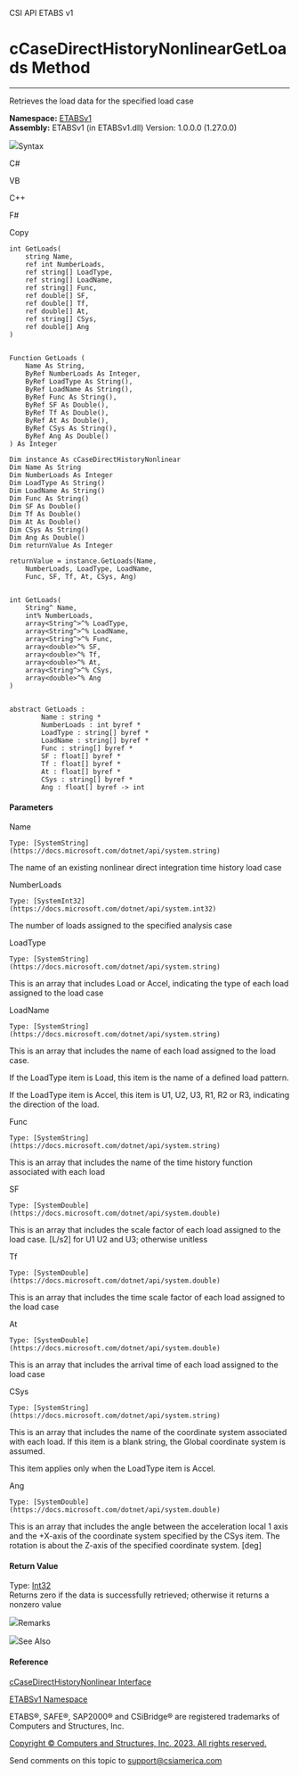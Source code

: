 ﻿

CSI API ETABS v1

# cCaseDirectHistoryNonlinearGetLoads Method  
  
---  
  
Retrieves the load data for the specified load case

**Namespace:** [ETABSv1](2780f1b8-2033-5289-2298-1cdb2a7508d9.htm)  
**Assembly:** ETABSv1 (in ETABSv1.dll) Version: 1.0.0.0 (1.27.0.0)

![](../icons/SectionExpanded.png)Syntax

C#

VB

C++

F#

Copy

    
    
    int GetLoads(
    	string Name,
    	ref int NumberLoads,
    	ref string[] LoadType,
    	ref string[] LoadName,
    	ref string[] Func,
    	ref double[] SF,
    	ref double[] Tf,
    	ref double[] At,
    	ref string[] CSys,
    	ref double[] Ang
    )
    
    
    Function GetLoads ( 
    	Name As String,
    	ByRef NumberLoads As Integer,
    	ByRef LoadType As String(),
    	ByRef LoadName As String(),
    	ByRef Func As String(),
    	ByRef SF As Double(),
    	ByRef Tf As Double(),
    	ByRef At As Double(),
    	ByRef CSys As String(),
    	ByRef Ang As Double()
    ) As Integer
    
    Dim instance As cCaseDirectHistoryNonlinear
    Dim Name As String
    Dim NumberLoads As Integer
    Dim LoadType As String()
    Dim LoadName As String()
    Dim Func As String()
    Dim SF As Double()
    Dim Tf As Double()
    Dim At As Double()
    Dim CSys As String()
    Dim Ang As Double()
    Dim returnValue As Integer
    
    returnValue = instance.GetLoads(Name, 
    	NumberLoads, LoadType, LoadName, 
    	Func, SF, Tf, At, CSys, Ang)
    
    
    int GetLoads(
    	String^ Name, 
    	int% NumberLoads, 
    	array<String^>^% LoadType, 
    	array<String^>^% LoadName, 
    	array<String^>^% Func, 
    	array<double>^% SF, 
    	array<double>^% Tf, 
    	array<double>^% At, 
    	array<String^>^% CSys, 
    	array<double>^% Ang
    )
    
    
    abstract GetLoads : 
            Name : string * 
            NumberLoads : int byref * 
            LoadType : string[] byref * 
            LoadName : string[] byref * 
            Func : string[] byref * 
            SF : float[] byref * 
            Tf : float[] byref * 
            At : float[] byref * 
            CSys : string[] byref * 
            Ang : float[] byref -> int 
    

#### Parameters

Name

    Type: [SystemString](https://docs.microsoft.com/dotnet/api/system.string)  
The name of an existing nonlinear direct integration time history load case

NumberLoads

    Type: [SystemInt32](https://docs.microsoft.com/dotnet/api/system.int32)  
The number of loads assigned to the specified analysis case

LoadType

    Type: [SystemString](https://docs.microsoft.com/dotnet/api/system.string)  
This is an array that includes Load or Accel, indicating the type of each load
assigned to the load case

LoadName

    Type: [SystemString](https://docs.microsoft.com/dotnet/api/system.string)  
This is an array that includes the name of each load assigned to the load
case.

If the LoadType item is Load, this item is the name of a defined load pattern.

If the LoadType item is Accel, this item is U1, U2, U3, R1, R2 or R3,
indicating the direction of the load.

Func

    Type: [SystemString](https://docs.microsoft.com/dotnet/api/system.string)  
This is an array that includes the name of the time history function
associated with each load

SF

    Type: [SystemDouble](https://docs.microsoft.com/dotnet/api/system.double)  
This is an array that includes the scale factor of each load assigned to the
load case. [L/s2] for U1 U2 and U3; otherwise unitless

Tf

    Type: [SystemDouble](https://docs.microsoft.com/dotnet/api/system.double)  
This is an array that includes the time scale factor of each load assigned to
the load case

At

    Type: [SystemDouble](https://docs.microsoft.com/dotnet/api/system.double)  
This is an array that includes the arrival time of each load assigned to the
load case

CSys

    Type: [SystemString](https://docs.microsoft.com/dotnet/api/system.string)  
This is an array that includes the name of the coordinate system associated
with each load. If this item is a blank string, the Global coordinate system
is assumed.

This item applies only when the LoadType item is Accel.

Ang

    Type: [SystemDouble](https://docs.microsoft.com/dotnet/api/system.double)  
This is an array that includes the angle between the acceleration local 1 axis
and the +X-axis of the coordinate system specified by the CSys item. The
rotation is about the Z-axis of the specified coordinate system. [deg]

#### Return Value

Type: [Int32](https://docs.microsoft.com/dotnet/api/system.int32)  
Returns zero if the data is successfully retrieved; otherwise it returns a
nonzero value

![](../icons/SectionExpanded.png)Remarks

![](../icons/SectionExpanded.png)See Also

#### Reference

[cCaseDirectHistoryNonlinear
Interface](b972439f-6ba7-3032-4a10-21f70f68b398.htm)

[ETABSv1 Namespace](2780f1b8-2033-5289-2298-1cdb2a7508d9.htm)

ETABS®, SAFE®, SAP2000® and CSiBridge® are registered trademarks of Computers
and Structures, Inc.  

[Copyright © Computers and Structures, Inc. 2023. All rights
reserved.](http://www.csiamerica.com)

Send comments on this topic to
[support@csiamerica.com](mailto:support%40csiamerica.com?Subject=CSI%20API%20ETABS%20v1)

